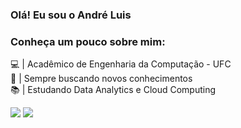 ### Olá! Eu sou o André Luis

### Conheça um pouco sobre mim:<br>
💻 | Acadêmico de Engenharia da Computação - UFC<br>
💭 | Sempre buscando novos conhecimentos<br>
📚 | Estudando Data Analytics e Cloud Computing<br>

 <a href="https://instagram.com/andreluismx" target="_blank"><img src="https://img.shields.io/badge/-Instagram-%23E4405F?style=for-the-badge&logo=instagram&logoColor=white" target="_blank"></a>
  <a href="https://www.linkedin.com/in/andreluismxs" target="_blank"><img src="https://img.shields.io/badge/-LinkedIn-%230077B5?style=for-the-badge&logo=linkedin&logoColor=white" target="_blank"></a> 
